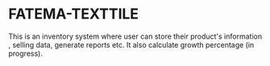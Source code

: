 # FATEMA-TEXTTILE
This is an inventory  system where user can store their product's information , selling data, generate reports etc. It also calculate growth percentage (in progress). 
